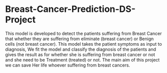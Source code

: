 # Breast-Cancer-Prediction-DS-Project
This model is developed to detect the patients suffering from Breast Cancer that whether they  are suffering from eliminate (breast cancer) or Benign cells (not breast cancer). This model takes the patient  symptoms as input to diagnosis, We fit the model and classify the diagnosis of the patients and gives the result  as for whether she is suffering from breast cancer or not and she need to be Treatment (treated) or not.  The main aim of this project we can save Her life whoever suffering from breast cancers. 
